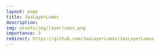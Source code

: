 ```yaml
---
layout: page
title: JaxLayerLumos
description:
img: assets/img/layerlumos.png
importance: 3
redirect: https://github.com/JaxLayerLumos/JaxLayerLumos
---
```

